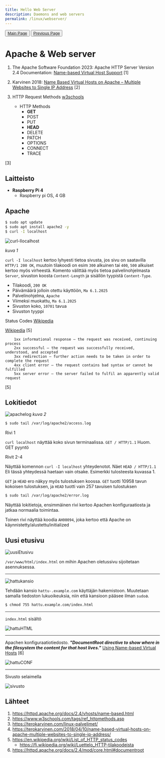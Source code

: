 ```yaml
---
title: Hello Web Server
description: Daemons and web servers
permalink: /linux/webserver/
---
```


<button><a href="/">Main Page</a></button>
<button><a href="/linux">Previous Page</a></button>

# Apache & Web server

1. The Apache Software Foundation 2023: Apache HTTP Server Version 2.4 Documentation: [Name-based Virtual Host Support](https://httpd.apache.org/docs/2.4/vhosts/name-based.html) [1]

2. Karvinen 2018: [Name Based Virtual Hosts on Apache – Multiple Websites to Single IP Address](https://terokarvinen.com/2018/04/10/name-based-virtual-hosts-on-apache-multiple-websites-to-single-ip-address/) [2]

3. HTTP Request Methods [w3schools](https://www.w3schools.com/tags/ref_httpmethods.asp) 
    - HTTP Methods
        - **GET**
        - POST
        - PUT
        - **HEAD**
        - DELETE
        - PATCH
        - OPTIONS
        - CONNECT
        - TRACE

[3]




## Laitteisto

- **Raspberry Pi 4**
    - Raspberry pi OS, 4 GB

## Apache

```bash
$ sudo apt update
$ sudo apt install apache2 -y
$ curl -I localhost
```

![curl-Ilocalhost](curlIlocal.jpg)

<em>kuva 1</em>

`curl -I localhost` kertoo lyhyesti tietoa sivusta, jos sivu on saatavilla `HTTP/1 200 OK`, muutoin tilakoodi on esim `300` alkuinen tai `400`, `500` alkuiset kertoo myös virheestä. Komento välittää myös tietoa palvelinohjelmasta `Server`, sivuston koosta `Content-Length` ja sisällön tyypistä `Content-Type`. 
- Tilakoodi, `200 OK`
- Päivämäärä jolloin otettu käyttöön, `Ma 6.1.2025`
- Palvelinohjelma, `Apache`
- Viimeksi muokattu, `Ma 6.1.2025`
- Sivuston koko, `10701` tavua
- Sivuston tyyppi 

Status Codes [Wikipedia](https://en.wikipedia.org/wiki/List_of_HTTP_status_codes)
 
[Wikipedia](https://fi.wikipedia.org/wiki/Luettelo_HTTP-tilakoodeista) [5]

```
    1xx informational response – the request was received, continuing process
    2xx successful – the request was successfully received, understood, and accepted
    3xx redirection – further action needs to be taken in order to complete the request
    4xx client error – the request contains bad syntax or cannot be fulfilled
    5xx server error – the server failed to fulfil an apparently valid request
```

[5]

## Lokitiedot

![apachelog](loginfo.jpg)
<em>kuva 2</em>

```bash
$ sudo tail /var/log/apache2/access.log
```

Rivi 1

`curl localhost`  näyttää koko sivun terminaalissa. `GET / HTTP/1.1` Huom. GET pyyntö

Rivit 2-4

Näyttää komennon `curl -I localhost` yhteydenotot. Näet `HEAD / HTTP/1.1` Eli tässä yhteydessä haetaan vain otsake. Esimerkki tulosteesta kuvassa 1. 

`GET` ja `HEAD` ero näkyy myös tulostuksen koossa. `GET` tuotti 10958 tavun kokoisen tulostuksen, ja `HEAD` tuotti vain 257 tavuisen tulostuksen

```bash
$ sudo tail /var/log/apache2/error.log
```

Näyttää lokitietoja, ensimmäinen rivi kertoo Apachen konfiguraatiosta ja jatkaa normaalia toimintaa.


Toinen rivi näyttää koodia `AH00094`, joka kertoo että Apache on käynnistetty/alustettu/initialized

## Uusi etusivu


![uusiEtusivu](etusivuuusiks.jpg)

`/var/www/html/index.html` on mihin Apachen oletussivu sijoitetaan asennuksessa.

---
![hattukansio](hattukansio6sivu.jpg)

Tehdään kansio `hattu-.example.com` käyttäjän hakemistoon. Muutetaan samalla tiedoston lukuoikeuksia, niin että kansioon pääsee ilman `sudo`a. 

```bash
$ chmod 755 hattu.example.com/index.html
```
---
`index.html` sisältö

![hattuHTML](hattuHTML.jpg)

---
Apachen konfiguraatiotiedosto. ***"DocumentRoot directive to show where in the filesystem the content for that host lives."*** [Using Name-based Virtual Hosts](https://httpd.apache.org/docs/2.4/mod/core.html#documentroot) [6]

![hattuCONF](conf_File.jpg)

---
Sivusto selaimella

![sivusto](sivusto.png)

## Lähteet
1. https://httpd.apache.org/docs/2.4/vhosts/name-based.html
2. https://www.w3schools.com/tags/ref_httpmethods.asp
3. https://terokarvinen.com/linux-palvelimet/
4. https://terokarvinen.com/2018/04/10/name-based-virtual-hosts-on-apache-multiple-websites-to-single-ip-address/
5. https://en.wikipedia.org/wiki/List_of_HTTP_status_codes
    - https://fi.wikipedia.org/wiki/Luettelo_HTTP-tilakoodeista
6. https://httpd.apache.org/docs/2.4/mod/core.html#documentroot

